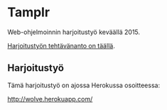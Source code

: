 # Tamplr

Web-ohjelmoinnin harjoitustyö keväällä 2015.

[Harjoitustyön tehtävänanto on täällä](http://www.cs.tut.fi/~seitti/2015/harjoitustyot/tamplr.html).


## Harjoitustyö

Tämä harjoitustyö on ajossa Herokussa osoitteessa:

http://wolve.herokuapp.com/


